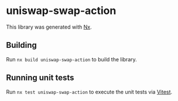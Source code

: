 # uniswap-swap-action

This library was generated with [Nx](https://nx.dev).

## Building

Run `nx build uniswap-swap-action` to build the library.

## Running unit tests

Run `nx test uniswap-swap-action` to execute the unit tests via [Vitest](https://vitest.dev/).
